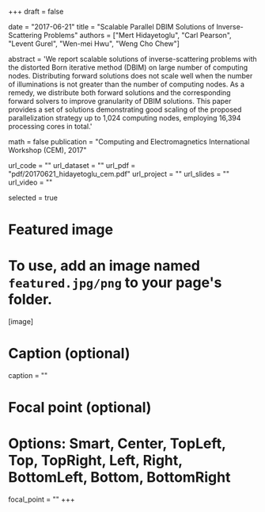 +++
draft = false

date = "2017-06-21"
title = "Scalable Parallel DBIM Solutions of Inverse-Scattering Problems"
authors = ["Mert Hidayetoglu", "Carl Pearson",  "Levent Gurel", "Wen-mei Hwu", "Weng Cho Chew"]

abstract = 'We report scalable solutions of inverse-scattering problems with the distorted Born iterative method (DBIM) on large number of computing nodes. Distributing forward solutions does not scale well when the number of illuminations is not greater than the number of computing nodes. As a remedy, we distribute both forward solutions and the corresponding forward solvers to improve granularity of DBIM solutions. This paper provides a set of solutions demonstrating good scaling of the proposed parallelization strategy up to 1,024 computing nodes, employing 16,394 processing cores in total.'


math = false
publication = "Computing and Electromagnetics International Workshop (CEM), 2017"

url_code = ""
url_dataset = ""
url_pdf = "pdf/20170621_hidayetoglu_cem.pdf"
url_project = ""
url_slides = ""
url_video = ""

selected = true

# Featured image
# To use, add an image named `featured.jpg/png` to your page's folder. 
[image]
  # Caption (optional)
  caption = ""

  # Focal point (optional)
  # Options: Smart, Center, TopLeft, Top, TopRight, Left, Right, BottomLeft, Bottom, BottomRight
  focal_point = ""
+++